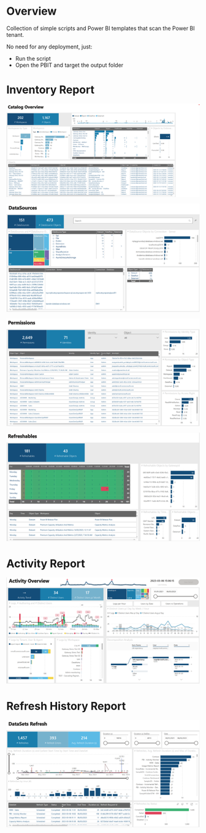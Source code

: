 
# Overview

Collection of simple scripts and Power BI templates that scan the Power BI tenant.

No need for any deployment, just:

- Run the script
- Open the PBIT and target the output folder

# Inventory Report

![image](images/report_inventory_pag1.png)

![image](images/report_inventory_pag2.png)

![image](images/report_inventory_pag3.png)

![image](images/report_inventory_pag4.png)

# Activity Report

![image](images/report_activity_pag1.png)

# Refresh History Report

![image](images/report_refreshhistory_pag1.png)


